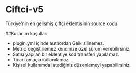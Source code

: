 # Ciftci-v5
Türkiye'nin en gelişmiş çiftçi eklentisinin source kodu

##Kullanım koşulları:
* plugin.yml içinde authordan Geik silinemez.
* Metric değiştirlemez kendinize özel sürüm verebilirsiniz.
* Satışı yapılan bir eklentiye kod transferi yapılamaz.
* Ticari amaçla kullanılamaz.
* Kişisel kullanımda istediğiniz düzenlemeyi yapabilirsiniz.
